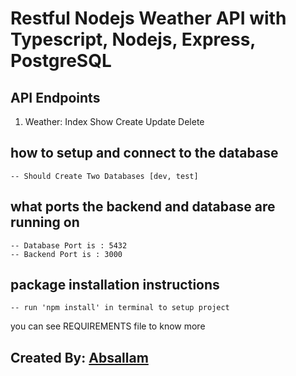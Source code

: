 # Restful Nodejs Weather API with Typescript, Nodejs, Express, PostgreSQL

## API Endpoints
1. Weather:
Index
Show
Create
Update
Delete

## how to setup and connect to the database
    
    -- Should Create Two Databases [dev, test]
    
## what ports the backend and database are running on

    -- Database Port is : 5432
    -- Backend Port is : 3000

## package installation instructions

    -- run 'npm install' in terminal to setup project

you can see REQUIREMENTS file to know more 


## Created By: [Absallam](https://github.com/absallam1999)
